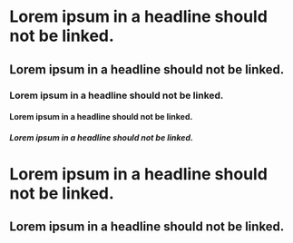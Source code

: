 # Lorem ipsum in a headline should not be linked.
## Lorem ipsum in a headline should not be linked.
### Lorem ipsum in a headline should not be linked.
#### Lorem ipsum in a headline should not be linked.
##### Lorem ipsum in a headline should not be linked.

Lorem ipsum in a headline should not be linked.
===

Lorem ipsum in a headline should not be linked.
---

